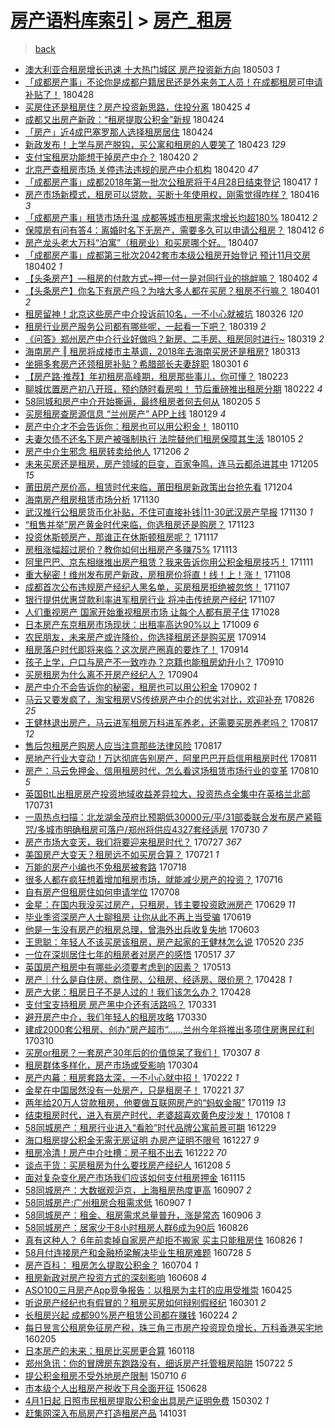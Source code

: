 [房产语料库索引](../../README.md)  > [房产_租房](房产_租房.md)
====
> [back](../README.md)

- [澳大利亚合租房增长迅速 十大热门城区 房产投资新方向](http://jkwz.applinzi.com/ittc/7098875486212195344.html#%E6%BE%B3%E5%A4%A7%E5%88%A9%E4%BA%9A%E5%90%88%E7%A7%9F%E6%88%BF%E5%A2%9E%E9%95%BF%E8%BF%85%E9%80%9F+%E5%8D%81%E5%A4%A7%E7%83%AD%E9%97%A8%E5%9F%8E%E5%8C%BA+%E6%88%BF%E4%BA%A7%E6%8A%95%E8%B5%84%E6%96%B0%E6%96%B9%E5%90%91) 180503 *1* 
- [「成都房产事」不论你是成都户籍居民还是外来务工人员！在成都租房可申请补贴了！](http://jkwz.applinzi.com/ittc/7096983637969077255.html#%E3%80%8C%E6%88%90%E9%83%BD%E6%88%BF%E4%BA%A7%E4%BA%8B%E3%80%8D%E4%B8%8D%E8%AE%BA%E4%BD%A0%E6%98%AF%E6%88%90%E9%83%BD%E6%88%B7%E7%B1%8D%E5%B1%85%E6%B0%91%E8%BF%98%E6%98%AF%E5%A4%96%E6%9D%A5%E5%8A%A1%E5%B7%A5%E4%BA%BA%E5%91%98%EF%BC%81%E5%9C%A8%E6%88%90%E9%83%BD%E7%A7%9F%E6%88%BF%E5%8F%AF%E7%94%B3%E8%AF%B7%E8%A1%A5%E8%B4%B4%E4%BA%86%EF%BC%81) 180428  
- [买房住还是租房住？房产投资新思路，住投分离](http://jkwz.applinzi.com/ittc/7094223656530215942.html#%E4%B9%B0%E6%88%BF%E4%BD%8F%E8%BF%98%E6%98%AF%E7%A7%9F%E6%88%BF%E4%BD%8F%EF%BC%9F%E6%88%BF%E4%BA%A7%E6%8A%95%E8%B5%84%E6%96%B0%E6%80%9D%E8%B7%AF%EF%BC%8C%E4%BD%8F%E6%8A%95%E5%88%86%E7%A6%BB) 180425 *4* 
- [成都又出房产新政：“租房提取公积金”新规](http://jkwz.applinzi.com/ittc/7095513377931789323.html#%E6%88%90%E9%83%BD%E5%8F%88%E5%87%BA%E6%88%BF%E4%BA%A7%E6%96%B0%E6%94%BF%EF%BC%9A%E2%80%9C%E7%A7%9F%E6%88%BF%E6%8F%90%E5%8F%96%E5%85%AC%E7%A7%AF%E9%87%91%E2%80%9D%E6%96%B0%E8%A7%84) 180424  
- [「房产」近4成巴塞罗那人选择租房居住](http://jkwz.applinzi.com/ittc/7095463860150731786.html#%E3%80%8C%E6%88%BF%E4%BA%A7%E3%80%8D%E8%BF%914%E6%88%90%E5%B7%B4%E5%A1%9E%E7%BD%97%E9%82%A3%E4%BA%BA%E9%80%89%E6%8B%A9%E7%A7%9F%E6%88%BF%E5%B1%85%E4%BD%8F) 180424  
- [新政发布！上学与房产脱钩，买公寓和租房的人要笑了](http://jkwz.applinzi.com/ittc/7095172787914408971.html#%E6%96%B0%E6%94%BF%E5%8F%91%E5%B8%83%EF%BC%81%E4%B8%8A%E5%AD%A6%E4%B8%8E%E6%88%BF%E4%BA%A7%E8%84%B1%E9%92%A9%EF%BC%8C%E4%B9%B0%E5%85%AC%E5%AF%93%E5%92%8C%E7%A7%9F%E6%88%BF%E7%9A%84%E4%BA%BA%E8%A6%81%E7%AC%91%E4%BA%86) 180423 *129* 
- [支付宝租房功能想干掉房产中介？](http://jkwz.applinzi.com/ittc/7094061943273030673.html#%E6%94%AF%E4%BB%98%E5%AE%9D%E7%A7%9F%E6%88%BF%E5%8A%9F%E8%83%BD%E6%83%B3%E5%B9%B2%E6%8E%89%E6%88%BF%E4%BA%A7%E4%B8%AD%E4%BB%8B%EF%BC%9F) 180420 *2* 
- [北京严查租房市场 关停违法违规的房产中介机构](http://jkwz.applinzi.com/ittc/7093987682260878347.html#%E5%8C%97%E4%BA%AC%E4%B8%A5%E6%9F%A5%E7%A7%9F%E6%88%BF%E5%B8%82%E5%9C%BA+%E5%85%B3%E5%81%9C%E8%BF%9D%E6%B3%95%E8%BF%9D%E8%A7%84%E7%9A%84%E6%88%BF%E4%BA%A7%E4%B8%AD%E4%BB%8B%E6%9C%BA%E6%9E%84) 180420 *47* 
- [「成都房产事」成都2018年第一批次公租房将于4月28日结束登记](http://jkwz.applinzi.com/ittc/7092886383175926794.html#%E3%80%8C%E6%88%90%E9%83%BD%E6%88%BF%E4%BA%A7%E4%BA%8B%E3%80%8D%E6%88%90%E9%83%BD2018%E5%B9%B4%E7%AC%AC%E4%B8%80%E6%89%B9%E6%AC%A1%E5%85%AC%E7%A7%9F%E6%88%BF%E5%B0%86%E4%BA%8E4%E6%9C%8828%E6%97%A5%E7%BB%93%E6%9D%9F%E7%99%BB%E8%AE%B0) 180417 *1* 
- [房产市场新模式，租房可以贷款，买断十年使用权，刚需觉得咋样？](http://jkwz.applinzi.com/ittc/7092586229642298374.html#%E6%88%BF%E4%BA%A7%E5%B8%82%E5%9C%BA%E6%96%B0%E6%A8%A1%E5%BC%8F%EF%BC%8C%E7%A7%9F%E6%88%BF%E5%8F%AF%E4%BB%A5%E8%B4%B7%E6%AC%BE%EF%BC%8C%E4%B9%B0%E6%96%AD%E5%8D%81%E5%B9%B4%E4%BD%BF%E7%94%A8%E6%9D%83%EF%BC%8C%E5%88%9A%E9%9C%80%E8%A7%89%E5%BE%97%E5%92%8B%E6%A0%B7%EF%BC%9F) 180416 *3* 
- [「成都房产事」租赁市场升温 成都等城市租房需求增长均超180%](http://jkwz.applinzi.com/ittc/7091053457895326726.html#%E3%80%8C%E6%88%90%E9%83%BD%E6%88%BF%E4%BA%A7%E4%BA%8B%E3%80%8D%E7%A7%9F%E8%B5%81%E5%B8%82%E5%9C%BA%E5%8D%87%E6%B8%A9+%E6%88%90%E9%83%BD%E7%AD%89%E5%9F%8E%E5%B8%82%E7%A7%9F%E6%88%BF%E9%9C%80%E6%B1%82%E5%A2%9E%E9%95%BF%E5%9D%87%E8%B6%85180%25) 180412 *2* 
- [保障房有问有答4：离婚时名下无房产，需要多久可以申请公租房？](http://jkwz.applinzi.com/ittc/7090650758980830214.html#%E4%BF%9D%E9%9A%9C%E6%88%BF%E6%9C%89%E9%97%AE%E6%9C%89%E7%AD%944%EF%BC%9A%E7%A6%BB%E5%A9%9A%E6%97%B6%E5%90%8D%E4%B8%8B%E6%97%A0%E6%88%BF%E4%BA%A7%EF%BC%8C%E9%9C%80%E8%A6%81%E5%A4%9A%E4%B9%85%E5%8F%AF%E4%BB%A5%E7%94%B3%E8%AF%B7%E5%85%AC%E7%A7%9F%E6%88%BF%EF%BC%9F) 180412 *6* 
- [房产龙头老大万科“泊寓”（租房业）和买房哪个好。](http://jkwz.applinzi.com/ittc/7089270727381615623.html#%E6%88%BF%E4%BA%A7%E9%BE%99%E5%A4%B4%E8%80%81%E5%A4%A7%E4%B8%87%E7%A7%91%E2%80%9C%E6%B3%8A%E5%AF%93%E2%80%9D%EF%BC%88%E7%A7%9F%E6%88%BF%E4%B8%9A%EF%BC%89%E5%92%8C%E4%B9%B0%E6%88%BF%E5%93%AA%E4%B8%AA%E5%A5%BD%E3%80%82) 180407  
- [「成都房产事」成都第三批次2042套市本级公租房开始登记 预计11月交房](http://jkwz.applinzi.com/ittc/7087319622879806475.html#%E3%80%8C%E6%88%90%E9%83%BD%E6%88%BF%E4%BA%A7%E4%BA%8B%E3%80%8D%E6%88%90%E9%83%BD%E7%AC%AC%E4%B8%89%E6%89%B9%E6%AC%A12042%E5%A5%97%E5%B8%82%E6%9C%AC%E7%BA%A7%E5%85%AC%E7%A7%9F%E6%88%BF%E5%BC%80%E5%A7%8B%E7%99%BB%E8%AE%B0+%E9%A2%84%E8%AE%A111%E6%9C%88%E4%BA%A4%E6%88%BF) 180402 *1* 
- [【头条房产】—租房的付款方式~押一付一是对同行业的挑衅嘛？](http://jkwz.applinzi.com/ittc/7087306184162018321.html#%E3%80%90%E5%A4%B4%E6%9D%A1%E6%88%BF%E4%BA%A7%E3%80%91%E2%80%94%E7%A7%9F%E6%88%BF%E7%9A%84%E4%BB%98%E6%AC%BE%E6%96%B9%E5%BC%8F%7E%E6%8A%BC%E4%B8%80%E4%BB%98%E4%B8%80%E6%98%AF%E5%AF%B9%E5%90%8C%E8%A1%8C%E4%B8%9A%E7%9A%84%E6%8C%91%E8%A1%85%E5%98%9B%EF%BC%9F) 180402 *4* 
- [【头条房产】你名下有房产吗？为啥大多人都在买房？租房不行嘛？](http://jkwz.applinzi.com/ittc/7086970445444416518.html#%E3%80%90%E5%A4%B4%E6%9D%A1%E6%88%BF%E4%BA%A7%E3%80%91%E4%BD%A0%E5%90%8D%E4%B8%8B%E6%9C%89%E6%88%BF%E4%BA%A7%E5%90%97%EF%BC%9F%E4%B8%BA%E5%95%A5%E5%A4%A7%E5%A4%9A%E4%BA%BA%E9%83%BD%E5%9C%A8%E4%B9%B0%E6%88%BF%EF%BC%9F%E7%A7%9F%E6%88%BF%E4%B8%8D%E8%A1%8C%E5%98%9B%EF%BC%9F) 180401 *2* 
- [租房留神！北京这些房产中介投诉前10名，一不小心就被坑](http://jkwz.applinzi.com/ittc/7084568581738333200.html#%E7%A7%9F%E6%88%BF%E7%95%99%E7%A5%9E%EF%BC%81%E5%8C%97%E4%BA%AC%E8%BF%99%E4%BA%9B%E6%88%BF%E4%BA%A7%E4%B8%AD%E4%BB%8B%E6%8A%95%E8%AF%89%E5%89%8D10%E5%90%8D%EF%BC%8C%E4%B8%80%E4%B8%8D%E5%B0%8F%E5%BF%83%E5%B0%B1%E8%A2%AB%E5%9D%91) 180326 *120* 
- [租房行业房产服务公司都有哪些呢，一起看一下吧？](http://jkwz.applinzi.com/ittc/7082310362739508240.html#%E7%A7%9F%E6%88%BF%E8%A1%8C%E4%B8%9A%E6%88%BF%E4%BA%A7%E6%9C%8D%E5%8A%A1%E5%85%AC%E5%8F%B8%E9%83%BD%E6%9C%89%E5%93%AA%E4%BA%9B%E5%91%A2%EF%BC%8C%E4%B8%80%E8%B5%B7%E7%9C%8B%E4%B8%80%E4%B8%8B%E5%90%A7%EF%BC%9F) 180319 *2* 
- [《问答》郑州房产中介行业好做吗？新房、二手房、租房同时进行~](http://jkwz.applinzi.com/ittc/7082137229009093649.html#%E3%80%8A%E9%97%AE%E7%AD%94%E3%80%8B%E9%83%91%E5%B7%9E%E6%88%BF%E4%BA%A7%E4%B8%AD%E4%BB%8B%E8%A1%8C%E4%B8%9A%E5%A5%BD%E5%81%9A%E5%90%97%EF%BC%9F%E6%96%B0%E6%88%BF%E3%80%81%E4%BA%8C%E6%89%8B%E6%88%BF%E3%80%81%E7%A7%9F%E6%88%BF%E5%90%8C%E6%97%B6%E8%BF%9B%E8%A1%8C%7E) 180319 *2* 
- [海南房产 ‖ 租房将成楼市主基调，2018年去海南买房还是租房?](http://jkwz.applinzi.com/ittc/7079972819318604807.html#%E6%B5%B7%E5%8D%97%E6%88%BF%E4%BA%A7+%E2%80%96+%E7%A7%9F%E6%88%BF%E5%B0%86%E6%88%90%E6%A5%BC%E5%B8%82%E4%B8%BB%E5%9F%BA%E8%B0%83%EF%BC%8C2018%E5%B9%B4%E5%8E%BB%E6%B5%B7%E5%8D%97%E4%B9%B0%E6%88%BF%E8%BF%98%E6%98%AF%E7%A7%9F%E6%88%BF%3F) 180313  
- [坐拥多套房产还领租房补贴？希腊部长夫妻辞职](http://jkwz.applinzi.com/ittc/7075409613229130762.html#%E5%9D%90%E6%8B%A5%E5%A4%9A%E5%A5%97%E6%88%BF%E4%BA%A7%E8%BF%98%E9%A2%86%E7%A7%9F%E6%88%BF%E8%A1%A5%E8%B4%B4%EF%BC%9F%E5%B8%8C%E8%85%8A%E9%83%A8%E9%95%BF%E5%A4%AB%E5%A6%BB%E8%BE%9E%E8%81%8C) 180301 *6* 
- [【房产路·推荐】年初租房高峰期，租房那些事儿，你可懂？](http://jkwz.applinzi.com/ittc/7073261760297829383.html#%E3%80%90%E6%88%BF%E4%BA%A7%E8%B7%AF%C2%B7%E6%8E%A8%E8%8D%90%E3%80%91%E5%B9%B4%E5%88%9D%E7%A7%9F%E6%88%BF%E9%AB%98%E5%B3%B0%E6%9C%9F%EF%BC%8C%E7%A7%9F%E6%88%BF%E9%82%A3%E4%BA%9B%E4%BA%8B%E5%84%BF%EF%BC%8C%E4%BD%A0%E5%8F%AF%E6%87%82%EF%BC%9F) 180223  
- [聊城优置房产初八开班，预约随时看房啦！ 节后重磅推出租房分期](http://jkwz.applinzi.com/ittc/7072913485292110854.html#%E8%81%8A%E5%9F%8E%E4%BC%98%E7%BD%AE%E6%88%BF%E4%BA%A7%E5%88%9D%E5%85%AB%E5%BC%80%E7%8F%AD%EF%BC%8C%E9%A2%84%E7%BA%A6%E9%9A%8F%E6%97%B6%E7%9C%8B%E6%88%BF%E5%95%A6%EF%BC%81+%E8%8A%82%E5%90%8E%E9%87%8D%E7%A3%85%E6%8E%A8%E5%87%BA%E7%A7%9F%E6%88%BF%E5%88%86%E6%9C%9F) 180222 *4* 
- [58同城和房产中介开始撕逼，最终租房者何去何从](http://jkwz.applinzi.com/ittc/7066590150337758215.html#58%E5%90%8C%E5%9F%8E%E5%92%8C%E6%88%BF%E4%BA%A7%E4%B8%AD%E4%BB%8B%E5%BC%80%E5%A7%8B%E6%92%95%E9%80%BC%EF%BC%8C%E6%9C%80%E7%BB%88%E7%A7%9F%E6%88%BF%E8%80%85%E4%BD%95%E5%8E%BB%E4%BD%95%E4%BB%8E) 180205 *5* 
- [买房租房查房源信息 “兰州房产” APP上线](http://jkwz.applinzi.com/ittc/7064057786055263243.html#%E4%B9%B0%E6%88%BF%E7%A7%9F%E6%88%BF%E6%9F%A5%E6%88%BF%E6%BA%90%E4%BF%A1%E6%81%AF+%E2%80%9C%E5%85%B0%E5%B7%9E%E6%88%BF%E4%BA%A7%E2%80%9D+APP%E4%B8%8A%E7%BA%BF) 180129 *4* 
- [房产中介才不会告诉你：租房也可以用公积金！](http://jkwz.applinzi.com/ittc/7056918190423016464.html#%E6%88%BF%E4%BA%A7%E4%B8%AD%E4%BB%8B%E6%89%8D%E4%B8%8D%E4%BC%9A%E5%91%8A%E8%AF%89%E4%BD%A0%EF%BC%9A%E7%A7%9F%E6%88%BF%E4%B9%9F%E5%8F%AF%E4%BB%A5%E7%94%A8%E5%85%AC%E7%A7%AF%E9%87%91%EF%BC%81) 180110  
- [夫妻欠债不还名下房产被强制执行 法院替他们租房保障其生活](http://jkwz.applinzi.com/ittc/7055195075846341643.html#%E5%A4%AB%E5%A6%BB%E6%AC%A0%E5%80%BA%E4%B8%8D%E8%BF%98%E5%90%8D%E4%B8%8B%E6%88%BF%E4%BA%A7%E8%A2%AB%E5%BC%BA%E5%88%B6%E6%89%A7%E8%A1%8C+%E6%B3%95%E9%99%A2%E6%9B%BF%E4%BB%96%E4%BB%AC%E7%A7%9F%E6%88%BF%E4%BF%9D%E9%9A%9C%E5%85%B6%E7%94%9F%E6%B4%BB) 180105 *2* 
- [房产中介生邪念 租房转卖给他人](http://jkwz.applinzi.com/ittc/7043897639303644176.html#%E6%88%BF%E4%BA%A7%E4%B8%AD%E4%BB%8B%E7%94%9F%E9%82%AA%E5%BF%B5+%E7%A7%9F%E6%88%BF%E8%BD%AC%E5%8D%96%E7%BB%99%E4%BB%96%E4%BA%BA) 171206 *2* 
- [未来买房还是租房，房产领域的巨变，百家争鸣，连马云都杀进其中](http://jkwz.applinzi.com/ittc/7043736478268523537.html#%E6%9C%AA%E6%9D%A5%E4%B9%B0%E6%88%BF%E8%BF%98%E6%98%AF%E7%A7%9F%E6%88%BF%EF%BC%8C%E6%88%BF%E4%BA%A7%E9%A2%86%E5%9F%9F%E7%9A%84%E5%B7%A8%E5%8F%98%EF%BC%8C%E7%99%BE%E5%AE%B6%E4%BA%89%E9%B8%A3%EF%BC%8C%E8%BF%9E%E9%A9%AC%E4%BA%91%E9%83%BD%E6%9D%80%E8%BF%9B%E5%85%B6%E4%B8%AD) 171205 *15* 
- [莆田房产房价高，租赁时代来临，莆田租房新政策出台抢先看](http://jkwz.applinzi.com/ittc/7043252286048961553.html#%E8%8E%86%E7%94%B0%E6%88%BF%E4%BA%A7%E6%88%BF%E4%BB%B7%E9%AB%98%EF%BC%8C%E7%A7%9F%E8%B5%81%E6%97%B6%E4%BB%A3%E6%9D%A5%E4%B8%B4%EF%BC%8C%E8%8E%86%E7%94%B0%E7%A7%9F%E6%88%BF%E6%96%B0%E6%94%BF%E7%AD%96%E5%87%BA%E5%8F%B0%E6%8A%A2%E5%85%88%E7%9C%8B) 171204  
- [海南房产租房租赁市场分析](http://jkwz.applinzi.com/ittc/7041779988804666384.html#%E6%B5%B7%E5%8D%97%E6%88%BF%E4%BA%A7%E7%A7%9F%E6%88%BF%E7%A7%9F%E8%B5%81%E5%B8%82%E5%9C%BA%E5%88%86%E6%9E%90) 171130  
- [武汉推行公租房货币化补贴，不住可直接补钱|11-30武汉房产早报](http://jkwz.applinzi.com/ittc/7041651672277845008.html#%E6%AD%A6%E6%B1%89%E6%8E%A8%E8%A1%8C%E5%85%AC%E7%A7%9F%E6%88%BF%E8%B4%A7%E5%B8%81%E5%8C%96%E8%A1%A5%E8%B4%B4%EF%BC%8C%E4%B8%8D%E4%BD%8F%E5%8F%AF%E7%9B%B4%E6%8E%A5%E8%A1%A5%E9%92%B1%7C11-30%E6%AD%A6%E6%B1%89%E6%88%BF%E4%BA%A7%E6%97%A9%E6%8A%A5) 171130 *1* 
- [“租售并举”房产黄金时代来临，你选租房还是购房？](http://jkwz.applinzi.com/ittc/7039138320972514321.html#%E2%80%9C%E7%A7%9F%E5%94%AE%E5%B9%B6%E4%B8%BE%E2%80%9D%E6%88%BF%E4%BA%A7%E9%BB%84%E9%87%91%E6%97%B6%E4%BB%A3%E6%9D%A5%E4%B8%B4%EF%BC%8C%E4%BD%A0%E9%80%89%E7%A7%9F%E6%88%BF%E8%BF%98%E6%98%AF%E8%B4%AD%E6%88%BF%EF%BC%9F) 171123  
- [投资休斯顿房产，那谁正在休斯顿租房呢？](http://jkwz.applinzi.com/ittc/7036855707255702545.html#%E6%8A%95%E8%B5%84%E4%BC%91%E6%96%AF%E9%A1%BF%E6%88%BF%E4%BA%A7%EF%BC%8C%E9%82%A3%E8%B0%81%E6%AD%A3%E5%9C%A8%E4%BC%91%E6%96%AF%E9%A1%BF%E7%A7%9F%E6%88%BF%E5%91%A2%EF%BC%9F) 171117  
- [房租涨幅超过房价？教你如何出租房产多赚75%](http://jkwz.applinzi.com/ittc/7035375476778992657.html#%E6%88%BF%E7%A7%9F%E6%B6%A8%E5%B9%85%E8%B6%85%E8%BF%87%E6%88%BF%E4%BB%B7%EF%BC%9F%E6%95%99%E4%BD%A0%E5%A6%82%E4%BD%95%E5%87%BA%E7%A7%9F%E6%88%BF%E4%BA%A7%E5%A4%9A%E8%B5%9A75%25) 171113  
- [阿里巴巴、京东相继推出房产租赁？我来告诉你用公积金租房技巧！](http://jkwz.applinzi.com/ittc/7034835874267792401.html#%E9%98%BF%E9%87%8C%E5%B7%B4%E5%B7%B4%E3%80%81%E4%BA%AC%E4%B8%9C%E7%9B%B8%E7%BB%A7%E6%8E%A8%E5%87%BA%E6%88%BF%E4%BA%A7%E7%A7%9F%E8%B5%81%EF%BC%9F%E6%88%91%E6%9D%A5%E5%91%8A%E8%AF%89%E4%BD%A0%E7%94%A8%E5%85%AC%E7%A7%AF%E9%87%91%E7%A7%9F%E6%88%BF%E6%8A%80%E5%B7%A7%EF%BC%81) 171111  
- [重大秘密！维州发布房产新政，房租房价将直！线！上！涨！](http://jkwz.applinzi.com/ittc/7033561061939217424.html#%E9%87%8D%E5%A4%A7%E7%A7%98%E5%AF%86%EF%BC%81%E7%BB%B4%E5%B7%9E%E5%8F%91%E5%B8%83%E6%88%BF%E4%BA%A7%E6%96%B0%E6%94%BF%EF%BC%8C%E6%88%BF%E7%A7%9F%E6%88%BF%E4%BB%B7%E5%B0%86%E7%9B%B4%EF%BC%81%E7%BA%BF%EF%BC%81%E4%B8%8A%EF%BC%81%E6%B6%A8%EF%BC%81) 171108  
- [成都首次公布违规房产经纪人黑名单，买房租房拒绝被忽悠！](http://jkwz.applinzi.com/ittc/7033265550858388497.html#%E6%88%90%E9%83%BD%E9%A6%96%E6%AC%A1%E5%85%AC%E5%B8%83%E8%BF%9D%E8%A7%84%E6%88%BF%E4%BA%A7%E7%BB%8F%E7%BA%AA%E4%BA%BA%E9%BB%91%E5%90%8D%E5%8D%95%EF%BC%8C%E4%B9%B0%E6%88%BF%E7%A7%9F%E6%88%BF%E6%8B%92%E7%BB%9D%E8%A2%AB%E5%BF%BD%E6%82%A0%EF%BC%81) 171107  
- [银行提供优惠贷款利率进军租房行业 将冲击传统房产经纪](http://jkwz.applinzi.com/ittc/7033154807362225168.html#%E9%93%B6%E8%A1%8C%E6%8F%90%E4%BE%9B%E4%BC%98%E6%83%A0%E8%B4%B7%E6%AC%BE%E5%88%A9%E7%8E%87%E8%BF%9B%E5%86%9B%E7%A7%9F%E6%88%BF%E8%A1%8C%E4%B8%9A+%E5%B0%86%E5%86%B2%E5%87%BB%E4%BC%A0%E7%BB%9F%E6%88%BF%E4%BA%A7%E7%BB%8F%E7%BA%AA) 171107  
- [人们重视房产 国家开始重视租房市场 让每个人都有房子住](http://jkwz.applinzi.com/ittc/7029494477998261264.html#%E4%BA%BA%E4%BB%AC%E9%87%8D%E8%A7%86%E6%88%BF%E4%BA%A7+%E5%9B%BD%E5%AE%B6%E5%BC%80%E5%A7%8B%E9%87%8D%E8%A7%86%E7%A7%9F%E6%88%BF%E5%B8%82%E5%9C%BA+%E8%AE%A9%E6%AF%8F%E4%B8%AA%E4%BA%BA%E9%83%BD%E6%9C%89%E6%88%BF%E5%AD%90%E4%BD%8F) 171028  
- [日本房产东京租房市场现状：出租率高达90%以上](http://jkwz.applinzi.com/ittc/7022366100988363793.html#%E6%97%A5%E6%9C%AC%E6%88%BF%E4%BA%A7%E4%B8%9C%E4%BA%AC%E7%A7%9F%E6%88%BF%E5%B8%82%E5%9C%BA%E7%8E%B0%E7%8A%B6%EF%BC%9A%E5%87%BA%E7%A7%9F%E7%8E%87%E9%AB%98%E8%BE%BE90%25%E4%BB%A5%E4%B8%8A) 171009 *6* 
- [农民朋友，未来房产或许降价，你选择租房还是购买房](http://jkwz.applinzi.com/ittc/7013298918862095121.html#%E5%86%9C%E6%B0%91%E6%9C%8B%E5%8F%8B%EF%BC%8C%E6%9C%AA%E6%9D%A5%E6%88%BF%E4%BA%A7%E6%88%96%E8%AE%B8%E9%99%8D%E4%BB%B7%EF%BC%8C%E4%BD%A0%E9%80%89%E6%8B%A9%E7%A7%9F%E6%88%BF%E8%BF%98%E6%98%AF%E8%B4%AD%E4%B9%B0%E6%88%BF) 170914  
- [租房落户时代即将来临？这次房产圈真的要炸了！](http://jkwz.applinzi.com/ittc/7013177502732911632.html#%E7%A7%9F%E6%88%BF%E8%90%BD%E6%88%B7%E6%97%B6%E4%BB%A3%E5%8D%B3%E5%B0%86%E6%9D%A5%E4%B8%B4%EF%BC%9F%E8%BF%99%E6%AC%A1%E6%88%BF%E4%BA%A7%E5%9C%88%E7%9C%9F%E7%9A%84%E8%A6%81%E7%82%B8%E4%BA%86%EF%BC%81) 170914  
- [孩子上学，户口与房产不一致咋办？京籍也能租房幼升小？](http://jkwz.applinzi.com/ittc/7011768359480460048.html#%E5%AD%A9%E5%AD%90%E4%B8%8A%E5%AD%A6%EF%BC%8C%E6%88%B7%E5%8F%A3%E4%B8%8E%E6%88%BF%E4%BA%A7%E4%B8%8D%E4%B8%80%E8%87%B4%E5%92%8B%E5%8A%9E%EF%BC%9F%E4%BA%AC%E7%B1%8D%E4%B9%9F%E8%83%BD%E7%A7%9F%E6%88%BF%E5%B9%BC%E5%8D%87%E5%B0%8F%EF%BC%9F) 170910  
- [买房租房为什么离不开房产经纪人？](http://jkwz.applinzi.com/ittc/7009416868539139089.html#%E4%B9%B0%E6%88%BF%E7%A7%9F%E6%88%BF%E4%B8%BA%E4%BB%80%E4%B9%88%E7%A6%BB%E4%B8%8D%E5%BC%80%E6%88%BF%E4%BA%A7%E7%BB%8F%E7%BA%AA%E4%BA%BA%EF%BC%9F) 170904  
- [房产中介不会告诉你的秘密，租房也可以用公积金](http://jkwz.applinzi.com/ittc/7008762459530462224.html#%E6%88%BF%E4%BA%A7%E4%B8%AD%E4%BB%8B%E4%B8%8D%E4%BC%9A%E5%91%8A%E8%AF%89%E4%BD%A0%E7%9A%84%E7%A7%98%E5%AF%86%EF%BC%8C%E7%A7%9F%E6%88%BF%E4%B9%9F%E5%8F%AF%E4%BB%A5%E7%94%A8%E5%85%AC%E7%A7%AF%E9%87%91) 170902 *1* 
- [马云又要发疯了，淘宝租房VS传统房产中介的优劣对比，欢迎补充](http://jkwz.applinzi.com/ittc/7006255472859153425.html#%E9%A9%AC%E4%BA%91%E5%8F%88%E8%A6%81%E5%8F%91%E7%96%AF%E4%BA%86%EF%BC%8C%E6%B7%98%E5%AE%9D%E7%A7%9F%E6%88%BFVS%E4%BC%A0%E7%BB%9F%E6%88%BF%E4%BA%A7%E4%B8%AD%E4%BB%8B%E7%9A%84%E4%BC%98%E5%8A%A3%E5%AF%B9%E6%AF%94%EF%BC%8C%E6%AC%A2%E8%BF%8E%E8%A1%A5%E5%85%85) 170826 *25* 
- [王健林退出房产，马云进军租房万科进军养老，还需要买房养老吗？](http://jkwz.applinzi.com/ittc/7002801489280762896.html#%E7%8E%8B%E5%81%A5%E6%9E%97%E9%80%80%E5%87%BA%E6%88%BF%E4%BA%A7%EF%BC%8C%E9%A9%AC%E4%BA%91%E8%BF%9B%E5%86%9B%E7%A7%9F%E6%88%BF%E4%B8%87%E7%A7%91%E8%BF%9B%E5%86%9B%E5%85%BB%E8%80%81%EF%BC%8C%E8%BF%98%E9%9C%80%E8%A6%81%E4%B9%B0%E6%88%BF%E5%85%BB%E8%80%81%E5%90%97%EF%BC%9F) 170817 *12* 
- [售后包租房产购房人应当注意那些法律风险](http://jkwz.applinzi.com/ittc/7002774909342974992.html#%E5%94%AE%E5%90%8E%E5%8C%85%E7%A7%9F%E6%88%BF%E4%BA%A7%E8%B4%AD%E6%88%BF%E4%BA%BA%E5%BA%94%E5%BD%93%E6%B3%A8%E6%84%8F%E9%82%A3%E4%BA%9B%E6%B3%95%E5%BE%8B%E9%A3%8E%E9%99%A9) 170817  
- [房地产行业大变动！万达彻底告别房产，阿里巴巴开启信用租房时代](http://jkwz.applinzi.com/ittc/7000565271046390801.html#%E6%88%BF%E5%9C%B0%E4%BA%A7%E8%A1%8C%E4%B8%9A%E5%A4%A7%E5%8F%98%E5%8A%A8%EF%BC%81%E4%B8%87%E8%BE%BE%E5%BD%BB%E5%BA%95%E5%91%8A%E5%88%AB%E6%88%BF%E4%BA%A7%EF%BC%8C%E9%98%BF%E9%87%8C%E5%B7%B4%E5%B7%B4%E5%BC%80%E5%90%AF%E4%BF%A1%E7%94%A8%E7%A7%9F%E6%88%BF%E6%97%B6%E4%BB%A3) 170811  
- [房产：马云免押金、信用租房时代，怎么看这场租赁市场行业的变革](http://jkwz.applinzi.com/ittc/7000239406609597456.html#%E6%88%BF%E4%BA%A7%EF%BC%9A%E9%A9%AC%E4%BA%91%E5%85%8D%E6%8A%BC%E9%87%91%E3%80%81%E4%BF%A1%E7%94%A8%E7%A7%9F%E6%88%BF%E6%97%B6%E4%BB%A3%EF%BC%8C%E6%80%8E%E4%B9%88%E7%9C%8B%E8%BF%99%E5%9C%BA%E7%A7%9F%E8%B5%81%E5%B8%82%E5%9C%BA%E8%A1%8C%E4%B8%9A%E7%9A%84%E5%8F%98%E9%9D%A9) 170810 *5* 
- [英国BtL出租房房产投资地域收益差异拉大，投资热点全集中在英格兰北部](http://jkwz.applinzi.com/ittc/6995299930900792336.html#%E8%8B%B1%E5%9B%BDBtL%E5%87%BA%E7%A7%9F%E6%88%BF%E6%88%BF%E4%BA%A7%E6%8A%95%E8%B5%84%E5%9C%B0%E5%9F%9F%E6%94%B6%E7%9B%8A%E5%B7%AE%E5%BC%82%E6%8B%89%E5%A4%A7%EF%BC%8C%E6%8A%95%E8%B5%84%E7%83%AD%E7%82%B9%E5%85%A8%E9%9B%86%E4%B8%AD%E5%9C%A8%E8%8B%B1%E6%A0%BC%E5%85%B0%E5%8C%97%E9%83%A8) 170731  
- [一周热点扫描：北龙湖金茂府比预期低30000元/平/31部委联合发布房产紧箍咒/多城市明确租房可落户/郑州将供应4327套经适房](http://jkwz.applinzi.com/ittc/6996170831015969808.html#%E4%B8%80%E5%91%A8%E7%83%AD%E7%82%B9%E6%89%AB%E6%8F%8F%EF%BC%9A%E5%8C%97%E9%BE%99%E6%B9%96%E9%87%91%E8%8C%82%E5%BA%9C%E6%AF%94%E9%A2%84%E6%9C%9F%E4%BD%8E30000%E5%85%83%2F%E5%B9%B3%2F31%E9%83%A8%E5%A7%94%E8%81%94%E5%90%88%E5%8F%91%E5%B8%83%E6%88%BF%E4%BA%A7%E7%B4%A7%E7%AE%8D%E5%92%92%2F%E5%A4%9A%E5%9F%8E%E5%B8%82%E6%98%8E%E7%A1%AE%E7%A7%9F%E6%88%BF%E5%8F%AF%E8%90%BD%E6%88%B7%2F%E9%83%91%E5%B7%9E%E5%B0%86%E4%BE%9B%E5%BA%944327%E5%A5%97%E7%BB%8F%E9%80%82%E6%88%BF) 170730 *7* 
- [房产市场大变天，我们将要迎来租房时代？](http://jkwz.applinzi.com/ittc/6995027259487159312.html#%E6%88%BF%E4%BA%A7%E5%B8%82%E5%9C%BA%E5%A4%A7%E5%8F%98%E5%A4%A9%EF%BC%8C%E6%88%91%E4%BB%AC%E5%B0%86%E8%A6%81%E8%BF%8E%E6%9D%A5%E7%A7%9F%E6%88%BF%E6%97%B6%E4%BB%A3%EF%BC%9F) 170727 *367* 
- [美国房产大变天？租房远不如买房合算？](http://jkwz.applinzi.com/ittc/6992815884379620368.html#%E7%BE%8E%E5%9B%BD%E6%88%BF%E4%BA%A7%E5%A4%A7%E5%8F%98%E5%A4%A9%EF%BC%9F%E7%A7%9F%E6%88%BF%E8%BF%9C%E4%B8%8D%E5%A6%82%E4%B9%B0%E6%88%BF%E5%90%88%E7%AE%97%EF%BC%9F) 170721 *1* 
- [万能的房产小编也不免租房被套路](http://jkwz.applinzi.com/ittc/6991670934350856977.html#%E4%B8%87%E8%83%BD%E7%9A%84%E6%88%BF%E4%BA%A7%E5%B0%8F%E7%BC%96%E4%B9%9F%E4%B8%8D%E5%85%8D%E7%A7%9F%E6%88%BF%E8%A2%AB%E5%A5%97%E8%B7%AF) 170718  
- [很多人都在疯狂想着增加租房市场，就能减少房产的投资？](http://jkwz.applinzi.com/ittc/6990956738768274448.html#%E5%BE%88%E5%A4%9A%E4%BA%BA%E9%83%BD%E5%9C%A8%E7%96%AF%E7%8B%82%E6%83%B3%E7%9D%80%E5%A2%9E%E5%8A%A0%E7%A7%9F%E6%88%BF%E5%B8%82%E5%9C%BA%EF%BC%8C%E5%B0%B1%E8%83%BD%E5%87%8F%E5%B0%91%E6%88%BF%E4%BA%A7%E7%9A%84%E6%8A%95%E8%B5%84%EF%BC%9F) 170716  
- [自有房产但租房住如何申请学位](http://jkwz.applinzi.com/ittc/6987896547088794641.html#%E8%87%AA%E6%9C%89%E6%88%BF%E4%BA%A7%E4%BD%86%E7%A7%9F%E6%88%BF%E4%BD%8F%E5%A6%82%E4%BD%95%E7%94%B3%E8%AF%B7%E5%AD%A6%E4%BD%8D) 170708  
- [金星：在国内我没买过房产，只租房，钱主要投资欧洲房产](http://jkwz.applinzi.com/ittc/6984721365763359748.html#%E9%87%91%E6%98%9F%EF%BC%9A%E5%9C%A8%E5%9B%BD%E5%86%85%E6%88%91%E6%B2%A1%E4%B9%B0%E8%BF%87%E6%88%BF%E4%BA%A7%EF%BC%8C%E5%8F%AA%E7%A7%9F%E6%88%BF%EF%BC%8C%E9%92%B1%E4%B8%BB%E8%A6%81%E6%8A%95%E8%B5%84%E6%AC%A7%E6%B4%B2%E6%88%BF%E4%BA%A7) 170629 *11* 
- [毕业季资深房产人士聊租房 让你从此不再上当受骗](http://jkwz.applinzi.com/ittc/6980956777511126021.html#%E6%AF%95%E4%B8%9A%E5%AD%A3%E8%B5%84%E6%B7%B1%E6%88%BF%E4%BA%A7%E4%BA%BA%E5%A3%AB%E8%81%8A%E7%A7%9F%E6%88%BF+%E8%AE%A9%E4%BD%A0%E4%BB%8E%E6%AD%A4%E4%B8%8D%E5%86%8D%E4%B8%8A%E5%BD%93%E5%8F%97%E9%AA%97) 170619  
- [他是一生没有房产的租房总理，曾海外出兵收复失地](http://jkwz.applinzi.com/ittc/6974828687114372101.html#%E4%BB%96%E6%98%AF%E4%B8%80%E7%94%9F%E6%B2%A1%E6%9C%89%E6%88%BF%E4%BA%A7%E7%9A%84%E7%A7%9F%E6%88%BF%E6%80%BB%E7%90%86%EF%BC%8C%E6%9B%BE%E6%B5%B7%E5%A4%96%E5%87%BA%E5%85%B5%E6%94%B6%E5%A4%8D%E5%A4%B1%E5%9C%B0) 170603  
- [王思聪：年轻人不该买房该租房，房产起家的王健林怎么说](http://jkwz.applinzi.com/ittc/6969374949046223877.html#%E7%8E%8B%E6%80%9D%E8%81%AA%EF%BC%9A%E5%B9%B4%E8%BD%BB%E4%BA%BA%E4%B8%8D%E8%AF%A5%E4%B9%B0%E6%88%BF%E8%AF%A5%E7%A7%9F%E6%88%BF%EF%BC%8C%E6%88%BF%E4%BA%A7%E8%B5%B7%E5%AE%B6%E7%9A%84%E7%8E%8B%E5%81%A5%E6%9E%97%E6%80%8E%E4%B9%88%E8%AF%B4) 170520 *235* 
- [一位在深圳居住七年的租房者对房产的感悟](http://jkwz.applinzi.com/ittc/6968175211814847492.html#%E4%B8%80%E4%BD%8D%E5%9C%A8%E6%B7%B1%E5%9C%B3%E5%B1%85%E4%BD%8F%E4%B8%83%E5%B9%B4%E7%9A%84%E7%A7%9F%E6%88%BF%E8%80%85%E5%AF%B9%E6%88%BF%E4%BA%A7%E7%9A%84%E6%84%9F%E6%82%9F) 170517 *37* 
- [英国房产租房中有哪些必须要考虑到的因素？](http://jkwz.applinzi.com/ittc/6967098635580867589.html#%E8%8B%B1%E5%9B%BD%E6%88%BF%E4%BA%A7%E7%A7%9F%E6%88%BF%E4%B8%AD%E6%9C%89%E5%93%AA%E4%BA%9B%E5%BF%85%E9%A1%BB%E8%A6%81%E8%80%83%E8%99%91%E5%88%B0%E7%9A%84%E5%9B%A0%E7%B4%A0%EF%BC%9F) 170513  
- [房产｜什么是自住房、商住房、公租房、经适房、限价房？](http://jkwz.applinzi.com/ittc/6961540836981474308.html#%E6%88%BF%E4%BA%A7%EF%BD%9C%E4%BB%80%E4%B9%88%E6%98%AF%E8%87%AA%E4%BD%8F%E6%88%BF%E3%80%81%E5%95%86%E4%BD%8F%E6%88%BF%E3%80%81%E5%85%AC%E7%A7%9F%E6%88%BF%E3%80%81%E7%BB%8F%E9%80%82%E6%88%BF%E3%80%81%E9%99%90%E4%BB%B7%E6%88%BF%EF%BC%9F) 170428 *1* 
- [房产大佬：租房日子不是人过的！我们该怎么办？](http://jkwz.applinzi.com/ittc/6961532698806977540.html#%E6%88%BF%E4%BA%A7%E5%A4%A7%E4%BD%AC%EF%BC%9A%E7%A7%9F%E6%88%BF%E6%97%A5%E5%AD%90%E4%B8%8D%E6%98%AF%E4%BA%BA%E8%BF%87%E7%9A%84%EF%BC%81%E6%88%91%E4%BB%AC%E8%AF%A5%E6%80%8E%E4%B9%88%E5%8A%9E%EF%BC%9F) 170428  
- [支付宝支持租房 房产黑中介还有活路吗？](http://jkwz.applinzi.com/ittc/6951160485188731909.html#%E6%94%AF%E4%BB%98%E5%AE%9D%E6%94%AF%E6%8C%81%E7%A7%9F%E6%88%BF+%E6%88%BF%E4%BA%A7%E9%BB%91%E4%B8%AD%E4%BB%8B%E8%BF%98%E6%9C%89%E6%B4%BB%E8%B7%AF%E5%90%97%EF%BC%9F) 170331  
- [避开房产中介，我们年轻人的租房攻略](http://jkwz.applinzi.com/ittc/6950785778287379461.html#%E9%81%BF%E5%BC%80%E6%88%BF%E4%BA%A7%E4%B8%AD%E4%BB%8B%EF%BC%8C%E6%88%91%E4%BB%AC%E5%B9%B4%E8%BD%BB%E4%BA%BA%E7%9A%84%E7%A7%9F%E6%88%BF%E6%94%BB%E7%95%A5) 170330  
- [建成2000套公租房、创办“房产超市”……兰州今年将推出多项住房惠民红利](http://jkwz.applinzi.com/ittc/6943293929570173956.html#%E5%BB%BA%E6%88%902000%E5%A5%97%E5%85%AC%E7%A7%9F%E6%88%BF%E3%80%81%E5%88%9B%E5%8A%9E%E2%80%9C%E6%88%BF%E4%BA%A7%E8%B6%85%E5%B8%82%E2%80%9D%E2%80%A6%E2%80%A6%E5%85%B0%E5%B7%9E%E4%BB%8A%E5%B9%B4%E5%B0%86%E6%8E%A8%E5%87%BA%E5%A4%9A%E9%A1%B9%E4%BD%8F%E6%88%BF%E6%83%A0%E6%B0%91%E7%BA%A2%E5%88%A9) 170310  
- [买房or租房？一套房产30年后的价值惊呆了我们！](http://jkwz.applinzi.com/ittc/6942366114922365957.html#%E4%B9%B0%E6%88%BFor%E7%A7%9F%E6%88%BF%EF%BC%9F%E4%B8%80%E5%A5%97%E6%88%BF%E4%BA%A730%E5%B9%B4%E5%90%8E%E7%9A%84%E4%BB%B7%E5%80%BC%E6%83%8A%E5%91%86%E4%BA%86%E6%88%91%E4%BB%AC%EF%BC%81) 170307 *8* 
- [租房群体多样化，房产市场或受影响](http://jkwz.applinzi.com/ittc/6941248711878509573.html#%E7%A7%9F%E6%88%BF%E7%BE%A4%E4%BD%93%E5%A4%9A%E6%A0%B7%E5%8C%96%EF%BC%8C%E6%88%BF%E4%BA%A7%E5%B8%82%E5%9C%BA%E6%88%96%E5%8F%97%E5%BD%B1%E5%93%8D) 170304  
- [房产内幕：租房套路太深，一不小心就中招！](http://jkwz.applinzi.com/ittc/6937518032602792965.html#%E6%88%BF%E4%BA%A7%E5%86%85%E5%B9%95%EF%BC%9A%E7%A7%9F%E6%88%BF%E5%A5%97%E8%B7%AF%E5%A4%AA%E6%B7%B1%EF%BC%8C%E4%B8%80%E4%B8%8D%E5%B0%8F%E5%BF%83%E5%B0%B1%E4%B8%AD%E6%8B%9B%EF%BC%81) 170222 *1* 
- [金星在中国居然没有一处房产，只是租房子！](http://jkwz.applinzi.com/ittc/6937046044079817733.html#%E9%87%91%E6%98%9F%E5%9C%A8%E4%B8%AD%E5%9B%BD%E5%B1%85%E7%84%B6%E6%B2%A1%E6%9C%89%E4%B8%80%E5%A4%84%E6%88%BF%E4%BA%A7%EF%BC%8C%E5%8F%AA%E6%98%AF%E7%A7%9F%E6%88%BF%E5%AD%90%EF%BC%81) 170221 *37* 
- [两年给20万人贷款租房，他要做互联网房产的“蚂蚁金服”](http://jkwz.applinzi.com/ittc/6924939258061390853.html#%E4%B8%A4%E5%B9%B4%E7%BB%9920%E4%B8%87%E4%BA%BA%E8%B4%B7%E6%AC%BE%E7%A7%9F%E6%88%BF%EF%BC%8C%E4%BB%96%E8%A6%81%E5%81%9A%E4%BA%92%E8%81%94%E7%BD%91%E6%88%BF%E4%BA%A7%E7%9A%84%E2%80%9C%E8%9A%82%E8%9A%81%E9%87%91%E6%9C%8D%E2%80%9D) 170119 *13* 
- [结束租房时代，进入有房产时代，老婆超喜欢黄色皮沙发！](http://jkwz.applinzi.com/ittc/6920345497939477509.html#%E7%BB%93%E6%9D%9F%E7%A7%9F%E6%88%BF%E6%97%B6%E4%BB%A3%EF%BC%8C%E8%BF%9B%E5%85%A5%E6%9C%89%E6%88%BF%E4%BA%A7%E6%97%B6%E4%BB%A3%EF%BC%8C%E8%80%81%E5%A9%86%E8%B6%85%E5%96%9C%E6%AC%A2%E9%BB%84%E8%89%B2%E7%9A%AE%E6%B2%99%E5%8F%91%EF%BC%81) 170108 *1* 
- [58同城房产：租房行业进入“看脸”时代品牌公寓前景可期](http://jkwz.applinzi.com/ittc/6916991723967611908.html#58%E5%90%8C%E5%9F%8E%E6%88%BF%E4%BA%A7%EF%BC%9A%E7%A7%9F%E6%88%BF%E8%A1%8C%E4%B8%9A%E8%BF%9B%E5%85%A5%E2%80%9C%E7%9C%8B%E8%84%B8%E2%80%9D%E6%97%B6%E4%BB%A3%E5%93%81%E7%89%8C%E5%85%AC%E5%AF%93%E5%89%8D%E6%99%AF%E5%8F%AF%E6%9C%9F) 161229  
- [海口租房提公积金无需无房证明 办房产证明不限号](http://jkwz.applinzi.com/ittc/6916249595511571461.html#%E6%B5%B7%E5%8F%A3%E7%A7%9F%E6%88%BF%E6%8F%90%E5%85%AC%E7%A7%AF%E9%87%91%E6%97%A0%E9%9C%80%E6%97%A0%E6%88%BF%E8%AF%81%E6%98%8E+%E5%8A%9E%E6%88%BF%E4%BA%A7%E8%AF%81%E6%98%8E%E4%B8%8D%E9%99%90%E5%8F%B7) 161227 *9* 
- [租房冷清！房产中介吐槽：房子租不出去](http://jkwz.applinzi.com/ittc/6914398703023817732.html#%E7%A7%9F%E6%88%BF%E5%86%B7%E6%B8%85%EF%BC%81%E6%88%BF%E4%BA%A7%E4%B8%AD%E4%BB%8B%E5%90%90%E6%A7%BD%EF%BC%9A%E6%88%BF%E5%AD%90%E7%A7%9F%E4%B8%8D%E5%87%BA%E5%8E%BB) 161222 *70* 
- [谈点干货：买房租房为什么要找房产经纪人](http://jkwz.applinzi.com/ittc/6909048721366320132.html#%E8%B0%88%E7%82%B9%E5%B9%B2%E8%B4%A7%EF%BC%9A%E4%B9%B0%E6%88%BF%E7%A7%9F%E6%88%BF%E4%B8%BA%E4%BB%80%E4%B9%88%E8%A6%81%E6%89%BE%E6%88%BF%E4%BA%A7%E7%BB%8F%E7%BA%AA%E4%BA%BA) 161208 *5* 
- [面对复杂变化房产市场我们应该如何支付租房押金](http://jkwz.applinzi.com/ittc/6900653954110587908.html#%E9%9D%A2%E5%AF%B9%E5%A4%8D%E6%9D%82%E5%8F%98%E5%8C%96%E6%88%BF%E4%BA%A7%E5%B8%82%E5%9C%BA%E6%88%91%E4%BB%AC%E5%BA%94%E8%AF%A5%E5%A6%82%E4%BD%95%E6%94%AF%E4%BB%98%E7%A7%9F%E6%88%BF%E6%8A%BC%E9%87%91) 161115  
- [58同城房产：大数据观沪京，上海租房热度更高](http://jkwz.applinzi.com/ittc/6875052363840226309.html#58%E5%90%8C%E5%9F%8E%E6%88%BF%E4%BA%A7%EF%BC%9A%E5%A4%A7%E6%95%B0%E6%8D%AE%E8%A7%82%E6%B2%AA%E4%BA%AC%EF%BC%8C%E4%B8%8A%E6%B5%B7%E7%A7%9F%E6%88%BF%E7%83%AD%E5%BA%A6%E6%9B%B4%E9%AB%98) 160907 *2* 
- [58同城房产:广州租房合租需求低](http://jkwz.applinzi.com/ittc/6874946028226216964.html#58%E5%90%8C%E5%9F%8E%E6%88%BF%E4%BA%A7%3A%E5%B9%BF%E5%B7%9E%E7%A7%9F%E6%88%BF%E5%90%88%E7%A7%9F%E9%9C%80%E6%B1%82%E4%BD%8E) 160907 *1* 
- [58同城房产：租金、租房需求总量普升，涨是常态](http://jkwz.applinzi.com/ittc/6874750666756588549.html#58%E5%90%8C%E5%9F%8E%E6%88%BF%E4%BA%A7%EF%BC%9A%E7%A7%9F%E9%87%91%E3%80%81%E7%A7%9F%E6%88%BF%E9%9C%80%E6%B1%82%E6%80%BB%E9%87%8F%E6%99%AE%E5%8D%87%EF%BC%8C%E6%B6%A8%E6%98%AF%E5%B8%B8%E6%80%81) 160906 *3* 
- [58同城房产：居家少于8小时租房人群6成为90后](http://jkwz.applinzi.com/ittc/6870696208552690692.html#58%E5%90%8C%E5%9F%8E%E6%88%BF%E4%BA%A7%EF%BC%9A%E5%B1%85%E5%AE%B6%E5%B0%91%E4%BA%8E8%E5%B0%8F%E6%97%B6%E7%A7%9F%E6%88%BF%E4%BA%BA%E7%BE%A46%E6%88%90%E4%B8%BA90%E5%90%8E) 160826  
- [真有这种人？ 6年前卖掉自家房产却拒不搬家 买主只能租房住](http://jkwz.applinzi.com/ittc/6870571799607247877.html#%E7%9C%9F%E6%9C%89%E8%BF%99%E7%A7%8D%E4%BA%BA%EF%BC%9F+6%E5%B9%B4%E5%89%8D%E5%8D%96%E6%8E%89%E8%87%AA%E5%AE%B6%E6%88%BF%E4%BA%A7%E5%8D%B4%E6%8B%92%E4%B8%8D%E6%90%AC%E5%AE%B6+%E4%B9%B0%E4%B8%BB%E5%8F%AA%E8%83%BD%E7%A7%9F%E6%88%BF%E4%BD%8F) 160826 *1* 
- [58月付连接房产和金融桥梁解决毕业生租房难题](http://jkwz.applinzi.com/ittc/6859877923628254213.html#58%E6%9C%88%E4%BB%98%E8%BF%9E%E6%8E%A5%E6%88%BF%E4%BA%A7%E5%92%8C%E9%87%91%E8%9E%8D%E6%A1%A5%E6%A2%81%E8%A7%A3%E5%86%B3%E6%AF%95%E4%B8%9A%E7%94%9F%E7%A7%9F%E6%88%BF%E9%9A%BE%E9%A2%98) 160728 *5* 
- [房产百科： 租房怎么提取公积金？](http://jkwz.applinzi.com/ittc/6850997019371635717.html#%E6%88%BF%E4%BA%A7%E7%99%BE%E7%A7%91%EF%BC%9A+%E7%A7%9F%E6%88%BF%E6%80%8E%E4%B9%88%E6%8F%90%E5%8F%96%E5%85%AC%E7%A7%AF%E9%87%91%EF%BC%9F) 160704 *1* 
- [租房新政对房产投资方式的深刻影响](http://jkwz.applinzi.com/ittc/6841300982709093381.html#%E7%A7%9F%E6%88%BF%E6%96%B0%E6%94%BF%E5%AF%B9%E6%88%BF%E4%BA%A7%E6%8A%95%E8%B5%84%E6%96%B9%E5%BC%8F%E7%9A%84%E6%B7%B1%E5%88%BB%E5%BD%B1%E5%93%8D) 160608 *4* 
- [ASO100三月房产App竞争报告：以租房为主打的应用受推崇](http://jkwz.applinzi.com/ittc/6825126209268483076.html#ASO100%E4%B8%89%E6%9C%88%E6%88%BF%E4%BA%A7App%E7%AB%9E%E4%BA%89%E6%8A%A5%E5%91%8A%EF%BC%9A%E4%BB%A5%E7%A7%9F%E6%88%BF%E4%B8%BA%E4%B8%BB%E6%89%93%E7%9A%84%E5%BA%94%E7%94%A8%E5%8F%97%E6%8E%A8%E5%B4%87) 160425  
- [听说房产经纪也有假冒的？租房买房如何辩别假经纪](http://jkwz.applinzi.com/ittc/6804563604959396869.html#%E5%90%AC%E8%AF%B4%E6%88%BF%E4%BA%A7%E7%BB%8F%E7%BA%AA%E4%B9%9F%E6%9C%89%E5%81%87%E5%86%92%E7%9A%84%EF%BC%9F%E7%A7%9F%E6%88%BF%E4%B9%B0%E6%88%BF%E5%A6%82%E4%BD%95%E8%BE%A9%E5%88%AB%E5%81%87%E7%BB%8F%E7%BA%AA) 160301 *2* 
- [长租房兴起 成都90%房产租赁公司都在赚钱](http://jkwz.applinzi.com/ittc/6802412218004014085.html#%E9%95%BF%E7%A7%9F%E6%88%BF%E5%85%B4%E8%B5%B7+%E6%88%90%E9%83%BD90%25%E6%88%BF%E4%BA%A7%E7%A7%9F%E8%B5%81%E5%85%AC%E5%8F%B8%E9%83%BD%E5%9C%A8%E8%B5%9A%E9%92%B1) 160224 *2* 
- [每日昱言公租房免征房产税，珠三角三市房产投资现负增长，万科香港买宅地](http://jkwz.applinzi.com/ittc/6795237243346224132.html#%E6%AF%8F%E6%97%A5%E6%98%B1%E8%A8%80%E5%85%AC%E7%A7%9F%E6%88%BF%E5%85%8D%E5%BE%81%E6%88%BF%E4%BA%A7%E7%A8%8E%EF%BC%8C%E7%8F%A0%E4%B8%89%E8%A7%92%E4%B8%89%E5%B8%82%E6%88%BF%E4%BA%A7%E6%8A%95%E8%B5%84%E7%8E%B0%E8%B4%9F%E5%A2%9E%E9%95%BF%EF%BC%8C%E4%B8%87%E7%A7%91%E9%A6%99%E6%B8%AF%E4%B9%B0%E5%AE%85%E5%9C%B0) 160205  
- [日本房产的未来：租房比买房更合算](http://jkwz.applinzi.com/ittc/6788572333459637253.html#%E6%97%A5%E6%9C%AC%E6%88%BF%E4%BA%A7%E7%9A%84%E6%9C%AA%E6%9D%A5%EF%BC%9A%E7%A7%9F%E6%88%BF%E6%AF%94%E4%B9%B0%E6%88%BF%E6%9B%B4%E5%90%88%E7%AE%97) 160118  
- [郑州急讯：你的冒牌房东跑路没有，细诉房产托管租房陷阱](http://jkwz.applinzi.com/ittc/547650614999329007.html#%E9%83%91%E5%B7%9E%E6%80%A5%E8%AE%AF%EF%BC%9A%E4%BD%A0%E7%9A%84%E5%86%92%E7%89%8C%E6%88%BF%E4%B8%9C%E8%B7%91%E8%B7%AF%E6%B2%A1%E6%9C%89%EF%BC%8C%E7%BB%86%E8%AF%89%E6%88%BF%E4%BA%A7%E6%89%98%E7%AE%A1%E7%A7%9F%E6%88%BF%E9%99%B7%E9%98%B1) 150722 *5* 
- [提公积金租房不受外地房产限制](http://jkwz.applinzi.com/ittc/547650611429245945.html#%E6%8F%90%E5%85%AC%E7%A7%AF%E9%87%91%E7%A7%9F%E6%88%BF%E4%B8%8D%E5%8F%97%E5%A4%96%E5%9C%B0%E6%88%BF%E4%BA%A7%E9%99%90%E5%88%B6) 150710 *6* 
- [市本级个人出租房产税收下月全面开征](http://jkwz.applinzi.com/ittc/547650611427291128.html#%E5%B8%82%E6%9C%AC%E7%BA%A7%E4%B8%AA%E4%BA%BA%E5%87%BA%E7%A7%9F%E6%88%BF%E4%BA%A7%E7%A8%8E%E6%94%B6%E4%B8%8B%E6%9C%88%E5%85%A8%E9%9D%A2%E5%BC%80%E5%BE%81) 150628  
- [4月1日起 日照市民租房提取公积金出具房产证明免费](http://jkwz.applinzi.com/ittc/547650611394884625.html#4%E6%9C%881%E6%97%A5%E8%B5%B7+%E6%97%A5%E7%85%A7%E5%B8%82%E6%B0%91%E7%A7%9F%E6%88%BF%E6%8F%90%E5%8F%96%E5%85%AC%E7%A7%AF%E9%87%91%E5%87%BA%E5%85%B7%E6%88%BF%E4%BA%A7%E8%AF%81%E6%98%8E%E5%85%8D%E8%B4%B9) 150302 *1* 
- [赶集网深入布局房产打造租房产品](http://jkwz.applinzi.com/ittc/547650611378590625.html#%E8%B5%B6%E9%9B%86%E7%BD%91%E6%B7%B1%E5%85%A5%E5%B8%83%E5%B1%80%E6%88%BF%E4%BA%A7%E6%89%93%E9%80%A0%E7%A7%9F%E6%88%BF%E4%BA%A7%E5%93%81) 141031  
